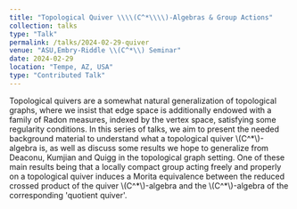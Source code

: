 ```yaml
---
title: "Topological Quiver \\\\(C^*\\\\)-Algebras & Group Actions"
collection: talks
type: "Talk"
permalink: /talks/2024-02-29-quiver
venue: "ASU,Embry-Riddle \\(C^*\\) Seminar"
date: 2024-02-29
location: "Tempe, AZ, USA"
type: "Contributed Talk"
---
```


Topological quivers are a somewhat natural generalization of topological graphs, where we insist that edge space is additionally endowed with a family of Radon measures, indexed by the vertex space, satisfying some regularity conditions.  In this series of talks, we aim to present the needed background material to understand what a topological quiver \\(C^\*\\)-algebra is, as well as discuss some results we hope to generalize from Deaconu, Kumjian and Quigg in the topological graph setting.  One of these main results being that a locally compact group acting freely and properly on a topological quiver induces a Morita equivalence between the reduced crossed product of the quiver \\(C^\*\\)-algebra and the \\(C^\*\\)-algebra of the corresponding 'quotient quiver'.
